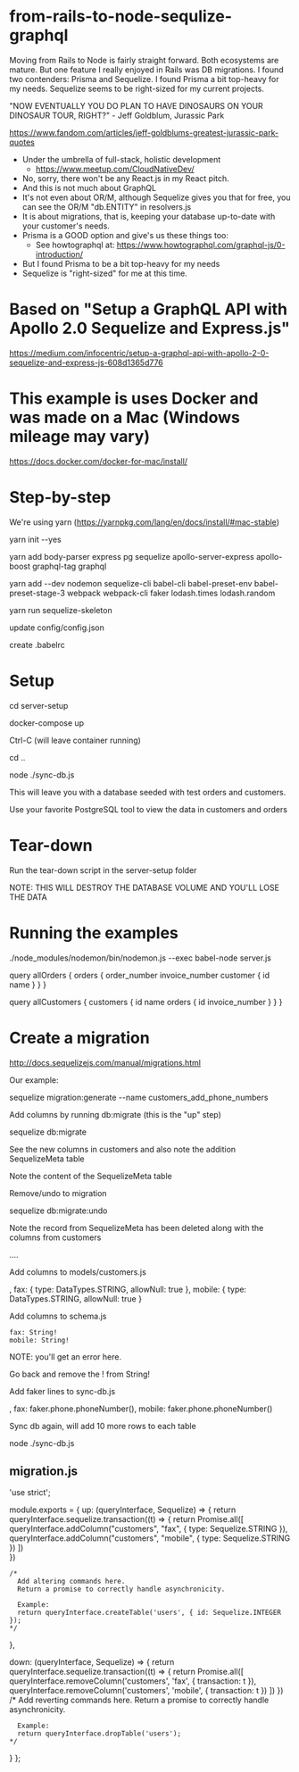 # from-rails-to-node-sequlize-graphql
Moving from Rails to Node is fairly straight forward. Both ecosystems are mature. But one feature I really enjoyed in Rails was DB migrations. I found two contenders: Prisma and Sequelize. I found Prisma a bit top-heavy for my needs. Sequelize seems to be right-sized for my current projects.

"NOW EVENTUALLY YOU DO PLAN TO HAVE DINOSAURS ON YOUR DINOSAUR TOUR, RIGHT?" - Jeff Goldblum, Jurassic Park

https://www.fandom.com/articles/jeff-goldblums-greatest-jurassic-park-quotes

- Under the umbrella of full-stack, holistic development
  - https://www.meetup.com/CloudNativeDev/
- No, sorry, there won't be any React.js in my React pitch.
- And this is not much about GraphQL
- It's not even about OR/M, although Sequelize gives you that for free, you can see the OR/M "db.ENTITY" in resolvers.js
- It is about migrations, that is, keeping your database up-to-date with your customer's needs.
- Prisma is a GOOD option and give's us these things too:
  - See howtographql at: https://www.howtographql.com/graphql-js/0-introduction/
- But I found Prisma to be a bit top-heavy for my needs
- Sequelize is "right-sized" for me at this time.

# Based on "Setup a GraphQL API with Apollo 2.0 Sequelize and Express.js"

https://medium.com/infocentric/setup-a-graphql-api-with-apollo-2-0-sequelize-and-express-js-608d1365d776

# This example is uses Docker and was made on a Mac (Windows mileage may vary)

https://docs.docker.com/docker-for-mac/install/

# Step-by-step

We're using yarn (https://yarnpkg.com/lang/en/docs/install/#mac-stable)

yarn init --yes

yarn add body-parser express pg sequelize apollo-server-express apollo-boost graphql-tag graphql

yarn add --dev nodemon sequelize-cli babel-cli babel-preset-env babel-preset-stage-3 webpack webpack-cli faker lodash.times lodash.random

yarn run sequelize-skeleton

update config/config.json

create .babelrc

# Setup

cd server-setup

docker-compose up

Ctrl-C (will leave container running)

cd ..

node ./sync-db.js

This will leave you with a database seeded with test orders and customers.

Use your favorite PostgreSQL tool to view the data in customers and orders

# Tear-down

Run the tear-down script in the server-setup folder

NOTE: THIS WILL DESTROY THE DATABASE VOLUME AND YOU'LL LOSE THE DATA

# Running the examples

./node_modules/nodemon/bin/nodemon.js --exec babel-node server.js

query allOrders {
  orders {
    order_number
    invoice_number
    customer {
      id
      name
    }
  }
}

query allCustomers {
  customers {
    id
    name
    orders {
      id
      invoice_number
    }
  }
}

# Create a migration

http://docs.sequelizejs.com/manual/migrations.html

Our example:

sequelize migration:generate --name customers_add_phone_numbers

Add columns by running db:migrate (this is the "up" step)

sequelize db:migrate

See the new columns in customers and also note the addition SequelizeMeta table

Note the content of the SequelizeMeta table

Remove/undo to migration

sequelize db:migrate:undo

Note the record from SequelizeMeta has been deleted along with the columns from customers


....

Add columns to models/customers.js

,
    fax: {
      type: DataTypes.STRING,
      allowNull: true
    },
    mobile: {
      type: DataTypes.STRING,
      allowNull: true
    }

Add columns to schema.js

    fax: String!
    mobile: String!

NOTE: you'll get an error here.

Go back and remove the ! from String!

Add faker lines to sync-db.js

,
      fax: faker.phone.phoneNumber(),
      mobile: faker.phone.phoneNumber()

Sync db again, will add 10 more rows to each table

node ./sync-db.js






migration.js
-----------------------

'use strict';

module.exports = {
  up: (queryInterface, Sequelize) => {
    return queryInterface.sequelize.transaction((t) => {
      return Promise.all([
        queryInterface.addColumn("customers", "fax", {
          type: Sequelize.STRING
        }),
        queryInterface.addColumn("customers", "mobile", {
          type: Sequelize.STRING
        })
      ])  
  })

    /*
      Add altering commands here.
      Return a promise to correctly handle asynchronicity.

      Example:
      return queryInterface.createTable('users', { id: Sequelize.INTEGER });
    */
  },

  down: (queryInterface, Sequelize) => {
      return queryInterface.sequelize.transaction((t) => {
          return Promise.all([
              queryInterface.removeColumn('customers', 'fax', { transaction: t }),
              queryInterface.removeColumn('customers', 'mobile', { transaction: t })
          ])
      })
    /*
      Add reverting commands here.
      Return a promise to correctly handle asynchronicity.

      Example:
      return queryInterface.dropTable('users');
    */
  }
};










